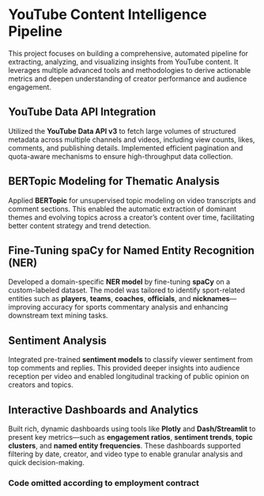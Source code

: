 # YouTube Content Intelligence Pipeline

This project focuses on building a comprehensive, automated pipeline for extracting, analyzing, and visualizing insights from YouTube content. It leverages multiple advanced tools and methodologies to derive actionable metrics and deepen understanding of creator performance and audience engagement.

## YouTube Data API Integration

Utilized the **YouTube Data API v3** to fetch large volumes of structured metadata across multiple channels and videos, including view counts, likes, comments, and publishing details. Implemented efficient pagination and quota-aware mechanisms to ensure high-throughput data collection.

## BERTopic Modeling for Thematic Analysis

Applied **BERTopic** for unsupervised topic modeling on video transcripts and comment sections. This enabled the automatic extraction of dominant themes and evolving topics across a creator’s content over time, facilitating better content strategy and trend detection.

## Fine-Tuning spaCy for Named Entity Recognition (NER)

Developed a domain-specific **NER model** by fine-tuning **spaCy** on a custom-labeled dataset. The model was tailored to identify sport-related entities such as **players**, **teams**, **coaches**, **officials**, and **nicknames**—improving accuracy for sports commentary analysis and enhancing downstream text mining tasks.

## Sentiment Analysis

Integrated pre-trained **sentiment models** to classify viewer sentiment from top comments and replies. This provided deeper insights into audience reception per video and enabled longitudinal tracking of public opinion on creators and topics.

## Interactive Dashboards and Analytics

Built rich, dynamic dashboards using tools like **Plotly** and **Dash/Streamlit** to present key metrics—such as **engagement ratios**, **sentiment trends**, **topic clusters**, and **named entity frequencies**. These dashboards supported filtering by date, creator, and video type to enable granular analysis and quick decision-making.

### Code omitted according to employment contract

